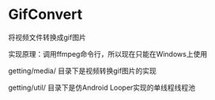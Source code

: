 # GifConvert


将视频文件转换成gif图片

实现原理：调用ffmpeg命令行，所以现在只能在Windows上使用

getting/media/ 目录下是视频转换gif图片的实现

getting/util/ 目录下是仿Android Looper实现的单线程线程池
